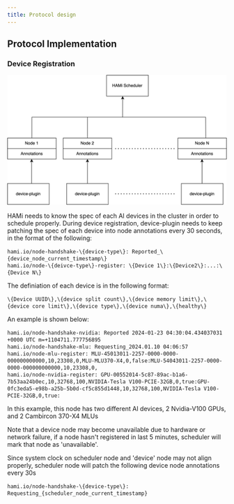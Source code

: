 ```yaml
---
title: Protocol design
---
```


## Protocol Implementation

### Device Registration

<img src="https://github.com/Project-HAMi/HAMi/raw/master/docs/develop/imgs/protocol_register.png" width="600px"/>

HAMi needs to know the spec of each AI devices in the cluster in order to schedule properly. During device registration, device-plugin needs to keep patching the spec of each device into node annotations every 30 seconds, in the format of the following:

```
hami.io/node-handshake-\{device-type\}: Reported_\{device_node_current_timestamp\}
hami.io/node-\{deivce-type\}-register: \{Device 1\}:\{Device2\}:...:\{Device N\}
```

The definiation of each device is in the following format:
```
\{Device UUID\},\{device split count\},\{device memory limit\},\{device core limit\},\{device type\},\{device numa\},\{healthy\}
```

An example is shown below:
```
hami.io/node-handshake-nvidia: Reported 2024-01-23 04:30:04.434037031 +0000 UTC m=+1104711.777756895
hami.io/node-handshake-mlu: Requesting_2024.01.10 04:06:57
hami.io/node-mlu-register: MLU-45013011-2257-0000-0000-000000000000,10,23308,0,MLU-MLU370-X4,0,false:MLU-54043011-2257-0000-0000-000000000000,10,23308,0,
hami.io/node-nvidia-register: GPU-00552014-5c87-89ac-b1a6-7b53aa24b0ec,10,32768,100,NVIDIA-Tesla V100-PCIE-32GB,0,true:GPU-0fc3eda5-e98b-a25b-5b0d-cf5c855d1448,10,32768,100,NVIDIA-Tesla V100-PCIE-32GB,0,true:

```

In this example, this node has two different AI devices, 2 Nvidia-V100 GPUs, and 2 Cambircon 370-X4 MLUs

Note that a device node may become unavailable due to hardware or network failure, if a node hasn't registered in last 5 minutes, scheduler will mark that node as 'unavailable'.

Since system clock on scheduler node and 'device' node may not align properly, scheduler node will patch the following device node annotations every 30s

```
hami.io/node-handshake-\{device-type\}: Requesting_{scheduler_node_current_timestamp}
```